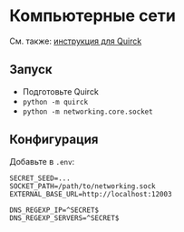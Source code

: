 # Компьютерные сети

См. также: [инструкция для Quirck](https://github.com/ct-itmo/quirck/tree/master/README.md)

## Запуск

* Подготовьте Quirck
* `python -m quirck`
* `python -m networking.core.socket`

## Конфигурация

Добавьте в `.env`:

```
SECRET_SEED=...
SOCKET_PATH=/path/to/networking.sock
EXTERNAL_BASE_URL=http://localhost:12003

DNS_REGEXP_IP=^SECRET$
DNS_REGEXP_SERVERS=^SECRET$
```
